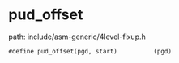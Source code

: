 pud_offset
========================================

path: include/asm-generic/4level-fixup.h
```
#define pud_offset(pgd, start)          (pgd)
```